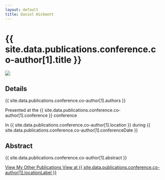 ```yaml
---
layout: default
title: Daniel Hickmott
---
```


<div class="container">
    <div class="project-description">
        <h1>{{ site.data.publications.conference.co-author[1].title }}</h1>
        <div class="row">
            <div class="col-md-4 offset-md-4">
                <img class = "img-fluid project-img border border-secondary my-3" 
                    src = "{{ site.baseurl | append: '/publications/images/' | append: site.data.publications.conference.co-author[1].imageFilePath }}">
            </div>
        </div>
        <div class="publication-details">
            <h2>Details</h2>
            <p class="publication-authors">{{ site.data.publications.conference.co-author[1].authors }}</p>
            <p class="publication-conference">Presented at the {{ site.data.publications.conference.co-author[1].conference }} conference</p>
            <p class="publication-dates">In {{ site.data.publications.conference.co-author[1].location }} during {{ site.data.publications.conference.co-author[1].conferenceDate }}</p>
        </div>
        <h2>Abstract</h2>
        <p>{{ site.data.publications.conference.co-author[1].abstract }}</p>
        <a href="{{ site.baseurl | append: '/publications/' }}" class="btn btn-sm btn-info float-right">
            View My Other Publications
            <i class="fa fa-list project-icon"></i>
        </a>
        <a href="{{ site.data.publications.conference.co-author[1].locationLink }}" class="btn btn-sm btn-info float-right mx-2"
            target="_blank">
            View at {{ site.data.publications.conference.co-author[1].locationLabel }}
            <i class="fa fa-external-link publication-icon"></i>
        </a>
    </div>
</div>